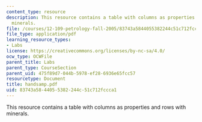```yaml
---
content_type: resource
description: This resource contains a table with columns as properties and rows with
  minerals.
file: /courses/12-109-petrology-fall-2005/83743a5844055382244c51c712fccca1_handsamp.pdf
file_type: application/pdf
learning_resource_types:
- Labs
license: https://creativecommons.org/licenses/by-nc-sa/4.0/
ocw_type: OCWFile
parent_title: Labs
parent_type: CourseSection
parent_uid: 475f89d7-044b-5978-ef28-6936e65fcc57
resourcetype: Document
title: handsamp.pdf
uid: 83743a58-4405-5382-244c-51c712fccca1
---
```

This resource contains a table with columns as properties and rows with minerals.